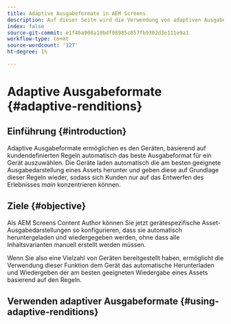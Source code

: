 ```yaml
---
title: Adaptive Ausgabeformate in AEM Screens
description: Auf dieser Seite wird die Verwendung von adaptiven Ausgabeformaten in AEM Screens beschrieben.
index: false
source-git-commit: e1f46a908a10bdf08985c857fb9302d3e111e9a1
workflow-type: tm+mt
source-wordcount: '127'
ht-degree: 1%

---
```


# Adaptive Ausgabeformate {#adaptive-renditions}

## Einführung {#introduction}

Adaptive Ausgabeformate ermöglichen es den Geräten, basierend auf kundendefinierten Regeln automatisch das beste Ausgabeformat für ein Gerät auszuwählen. Die Geräte laden automatisch die am besten geeignete Ausgabedarstellung eines Assets herunter und geben diese auf Grundlage dieser Regeln wieder, sodass sich Kunden nur auf das Entwerfen des Erlebnisses *main* konzentrieren können.

## Ziele {#objective}

Als AEM Screens Content Author können Sie jetzt gerätespezifische Asset-Ausgabedarstellungen so konfigurieren, dass sie automatisch heruntergeladen und wiedergegeben werden, ohne dass alle Inhaltsvarianten manuell erstellt werden müssen.

Wenn Sie also eine Vielzahl von Geräten bereitgestellt haben, ermöglicht die Verwendung dieser Funktion dem Gerät das automatische Herunterladen und Wiedergeben der am besten geeigneten Wiedergabe eines Assets basierend auf den Regeln.

## Verwenden adaptiver Ausgabeformate {#using-adaptive-renditions}





